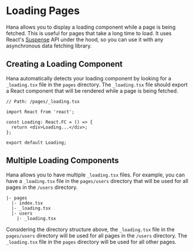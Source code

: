 # Loading Pages

<!-- markdownlint-disable no-inline-html -->

<!-- <script setup>
import VideoDocs from '/@theme/components/VideoDocs.vue'
</script> -->

<!-- <VideoDocs
  subject="Watch the error handling guide on youtube"
  description="Learn how to handle errors in your leaf app, during and after development."
  link="https://www.youtube.com/embed/BTcUgeOZLyM"
/> -->

Hana allows you to display a loading component while a page is being fetched. This is useful for pages that take a long time to load. It uses React's [Suspense](https://react.dev/reference/react/Suspense) API under the hood, so you can use it with any asynchronous data fetching library.

## Creating a Loading Component

Hana automatically detects your loading component by looking for a `_loading.tsx` file in the `pages` directory. The `_loading.tsx` file should export a React component that will be rendered while a page is being fetched.

```tsx
// Path: /pages/_loading.tsx

import React from 'react';

const Loading: React.FC = () => {
  return <div>Loading...</div>;
};

export default Loading;
```

## Multiple Loading Components

Hana allows you to have multiple `_loading.tsx` files. For example, you can have a `_loading.tsx` file in the `pages/users` directory that will be used for all pages in the `/users` directory.

```tree
|- pages
  |- index.tsx
  |- _loading.tsx
  |- users
    |- _loading.tsx
```

Considering the directory structure above, the `_loading.tsx` file in the `pages/users` directory will be used for all pages in the `/users` directory. The `_loading.tsx` file in the `pages` directory will be used for all other pages.
